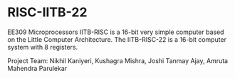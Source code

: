 # RISC-IITB-22

EE309 Microprocessors
IITB-RISC is a 16-bit very simple computer based on the Little Computer Architecture. The IITB-RISC-22 is a 16-bit computer system with 8 registers.

Project Team: Nikhil Kaniyeri, Kushagra Mishra, Joshi Tanmay Ajay, Amruta Mahendra Parulekar 

